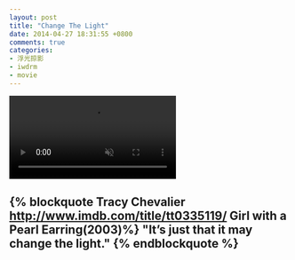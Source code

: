 ```yaml
---
layout: post
title: "Change The Light"
date: 2014-04-27 18:31:55 +0800
comments: true
categories:
- 浮光掠影
- iwdrm
- movie
---
```


<video autoplay loop muted playsinline>
    <source src="/downloads/video/movie_clips/change_the_light.mp4" type="video/mp4">
    <p>Your browser doesn't support this embedded video.</p>
</video>

{% blockquote  Tracy Chevalier  http://www.imdb.com/title/tt0335119/ Girl with a Pearl Earring(2003)%}
"It’s just that it may change the light."
{% endblockquote %}
---
